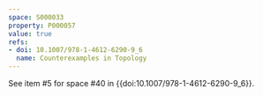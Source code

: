 ```yaml
---
space: S000033
property: P000057
value: true
refs:
- doi: 10.1007/978-1-4612-6290-9_6
  name: Counterexamples in Topology
---
```


See item #5 for space #40 in {{doi:10.1007/978-1-4612-6290-9_6}}.
